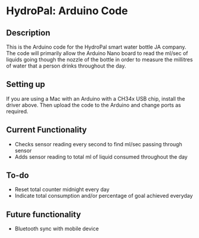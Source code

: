 # HydroPal: Arduino Code

## Description
This is the Arduino code for the HydroPal smart water bottle JA company. The code will primarily allow the Arduino Nano board to read the ml/sec of liquids going though the nozzle of the bottle in order to measure the millitres of water that a person drinks throughout the day.

## Setting up
If you are using a Mac with an Arduino with a CH34x USB chip, install the driver above. Then upload the code to the Arduino and change ports as required.

## Current Functionality
- Checks sensor reading every second to find ml/sec passing through sensor
- Adds sensor reading to total ml of liquid consumed throughout the day

## To-do
- Reset total counter midnight every day
- Indicate total consumption and/or percentage of goal achieved everyday

## Future functionality
- Bluetooth sync with mobile device
